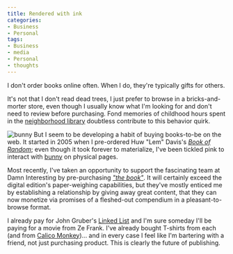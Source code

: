 ```yaml
---
title: Rendered with ink
categories:
- Business
- Personal
tags:
- Business
- media
- Personal
- thoughts
---
```


I don't order books online often.  When I do, they're typically gifts for others.

It's not that I don't read dead trees, I just prefer to browse in a bricks-and-morter store, even though I usually know what I'm looking for and don't need to review before purchasing.  Fond memories of childhood hours spent in the [neighborhood library][1] doubtless contribute to this behavior quirk.

![][2]
But I seem to be developing a habit of buying books-to-be on the web.  It started in 2005 when I pre-ordered Huw "Lem" Davis's [_Book of Random_][3]; even though it took forever to materialize, I've been tickled pink to interact with [bunny][4] on physical pages.

Most recently, I've taken an opportunity to support the fascinating team at Damn Interesting by pre-purchasing [_"the book"_][5].  It will certainly exceed the digital edition's paper-weighing capabilities, but they've mostly enticed me by establishing a relationship by giving away great content, that they can now monetize via promises of a fleshed-out compendium in a pleasant-to-browse format.

I already pay for John Gruber's [Linked List][6] and I'm sure someday I'll be paying for a movie from Ze Frank.  I've already bought T-shirts from each (and from [Calico Monkey][7])... and in every case I feel like I'm bartering with a friend, not just purchasing product.  This is clearly the future of publishing.

   [1]: http://www.fergusonlibrary.org/
   [2]: bunny.jpg "bunny"
   [3]: http://www.freakash.net/books/comics/bunny.html
   [4]: http://www.frozenreality.co.uk/comic/bunny/
   [5]: http://www.damninteresting.com/?p=789
   [6]: http://daringfireball.net/linked/
   [7]: http://calicomonkey.com/

